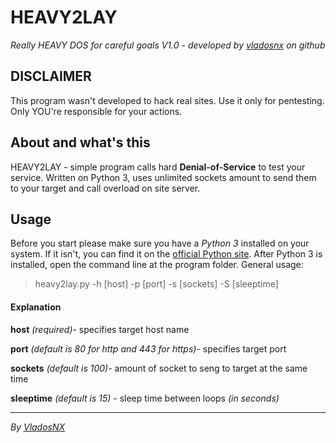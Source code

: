 # HEAVY2LAY
*Really HEAVY DOS for careful goals
V1.0 - developed by [vladosnx](https://github.com/vladosnx) on github*

## DISCLAIMER
This program wasn't developed to hack real sites. Use it only for pentesting. Only YOU're responsible for your actions.

## About and what's this
HEAVY2LAY - simple program calls hard **Denial-of-Service** to test your service.
Written on Python 3, uses unlimited sockets amount to send them to your target and call overload on site server.

## Usage
Before you start please make sure you have a *Python 3* installed on your system. If it isn't, you can find it on the [official Python site](https://python.org).
After Python 3 is installed, open the command line at the program folder.
General usage:
> heavy2lay.py  -h [host] -p [port] -s [sockets] -S [sleeptime]
#### Explanation
**host** *(required)*- specifies target host name

**port** *(default is 80 for http and 443 for https)*- specifies target port

**sockets** *(default is 100)*- amount of socket to seng to target at the same time

**sleeptime** *(default is 15)* - sleep time between loops *(in seconds)*

---
*By [VladosNX](https://github.com/vladosnx)*
